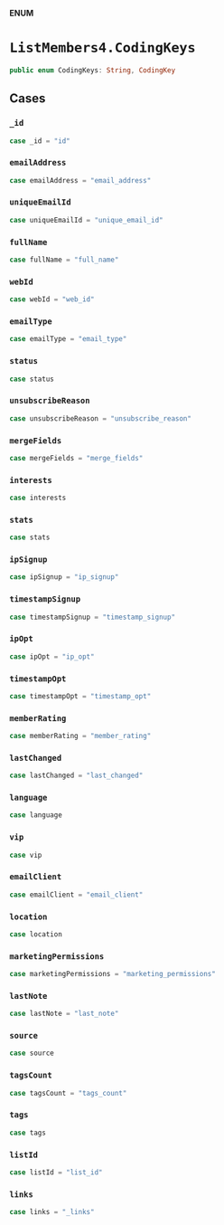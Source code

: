 **ENUM**

# `ListMembers4.CodingKeys`

```swift
public enum CodingKeys: String, CodingKey
```

## Cases
### `_id`

```swift
case _id = "id"
```

### `emailAddress`

```swift
case emailAddress = "email_address"
```

### `uniqueEmailId`

```swift
case uniqueEmailId = "unique_email_id"
```

### `fullName`

```swift
case fullName = "full_name"
```

### `webId`

```swift
case webId = "web_id"
```

### `emailType`

```swift
case emailType = "email_type"
```

### `status`

```swift
case status
```

### `unsubscribeReason`

```swift
case unsubscribeReason = "unsubscribe_reason"
```

### `mergeFields`

```swift
case mergeFields = "merge_fields"
```

### `interests`

```swift
case interests
```

### `stats`

```swift
case stats
```

### `ipSignup`

```swift
case ipSignup = "ip_signup"
```

### `timestampSignup`

```swift
case timestampSignup = "timestamp_signup"
```

### `ipOpt`

```swift
case ipOpt = "ip_opt"
```

### `timestampOpt`

```swift
case timestampOpt = "timestamp_opt"
```

### `memberRating`

```swift
case memberRating = "member_rating"
```

### `lastChanged`

```swift
case lastChanged = "last_changed"
```

### `language`

```swift
case language
```

### `vip`

```swift
case vip
```

### `emailClient`

```swift
case emailClient = "email_client"
```

### `location`

```swift
case location
```

### `marketingPermissions`

```swift
case marketingPermissions = "marketing_permissions"
```

### `lastNote`

```swift
case lastNote = "last_note"
```

### `source`

```swift
case source
```

### `tagsCount`

```swift
case tagsCount = "tags_count"
```

### `tags`

```swift
case tags
```

### `listId`

```swift
case listId = "list_id"
```

### `links`

```swift
case links = "_links"
```
